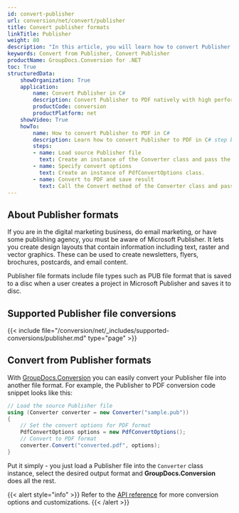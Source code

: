 ```yaml
---
id: convert-publisher
url: conversion/net/convert/publisher
title: Convert publisher formats
linkTitle: Publisher
weight: 80
description: "In this article, you will learn how to convert Publisher formats to other formats with GroupDocs.Conversion for .NET."
keywords: Convert from Publisher, Convert Publisher
productName: GroupDocs.Conversion for .NET
toc: True
structuredData:
    showOrganization: True
    application:    
        name: Convert Publisher in C#    
        description: Convert Publisher to PDF natively with high performance using C# language and GroupDocs.Conversion for .NET APIs
        productCode: conversion
        productPlatform: net 
    showVideo: True
    howTo:
        name: How to convert Publisher to PDF in C# 
        description: Learn how to convert Publisher to PDF in C# step by step
        steps:
        - name: Load source Publisher file 
          text: Create an instance of the Converter class and pass the source Publisher file path as a constructor parameter. You may specify absolute or relative file paths as per your requirements. 
        - name: Specify convert options 
          text: Create an instance of PdfConvertOptions class.
        - name: Convert to PDF and save result 
          text: Call the Convert method of the Converter class and pass the filename for the converted PDF file and the PdfConvertOptions object from the previous step as parameters.
---
```


## About Publisher formats

If you are in the digital marketing business, do email marketing, or have some publishing agency, you must be aware of Microsoft Publisher. It lets you create design layouts that contain information including text, raster and vector graphics. These can be used to create newsletters, flyers, brochures, postcards, and email content.

Publisher file formats include file types such as PUB file format that is saved to a disc when a user creates a project in Microsoft Publisher and saves it to disc.

## Supported Publisher file conversions

{{< include file="/conversion/net/_includes/supported-conversions/publisher.md" type="page" >}}

## Convert from Publisher formats

With [GroupDocs.Conversion](https://products.groupdocs.com/conversion/net) you can easily convert your Publisher file into another file format. For example, the Publisher to PDF conversion code snippet looks like this:

```csharp
// Load the source Publisher file
using (Converter converter = new Converter("sample.pub"))
{
    // Set the convert options for PDF format
    PdfConvertOptions options = new PdfConvertOptions();
    // Convert to PDF format
    converter.Convert("converted.pdf", options);
}
```

Put it simply - you just load a Publisher file into the `Converter` class instance, select the desired output format and **GroupDocs.Conversion** does all the rest.  

{{< alert style="info" >}}
Refer to the [API reference](https://reference.groupdocs.com/conversion/net/groupdocs.conversion.options.convert) for more conversion options and customizations.
{{< /alert >}}

